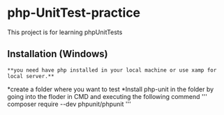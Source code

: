 # php-UnitTest-practice
This project is for learning phpUnitTests

## Installation (Windows)

	**you need have php installed in your local machine or use xamp for local server.** 

*create a folder where you want to test 
*Install php-unit in the folder by going into the floder in CMD and executing the following commend
'''
composer require --dev phpunit/phpunit 
'''
